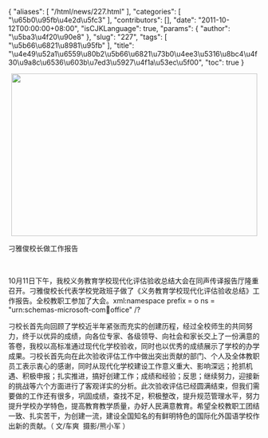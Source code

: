 {
    "aliases": [
        "/html/news/227.html"
    ],
    "categories": [
        "\u65b0\u95fb\u4e2d\u5fc3"
    ],
    "contributors": [],
    "date": "2011-10-12T00:00:00+08:00",
    "isCJKLanguage": true,
    "params": {
        "author": "\u5ba3\u4f20\u90e8"
    },
    "slug": "227",
    "tags": [
        "\u5b66\u6821\u8981\u95fb"
    ],
    "title": "\u4e49\u52a1\u6559\u80b2\u5b66\u6821\u73b0\u4ee3\u5316\u8bc4\u4f30\u9a8c\u6536\u603b\u7ed3\u5927\u4f1a\u53ec\u5f00",
    "toc": true
}

<img
    src="https://cdn.tfls.online/mirror/full/918dbbb76bd4c515cc370046768882fadaacf9cc.jpg"
    style="display:block;margin-left:auto;margin-right:auto;"
    decoding="async"
    fetchpriority="auto"
    loading="lazy"
    height="326"
    width="493"
/>

刁雅俊校长做工作报告

 

10月11日下午，我校义务教育学校现代化评估验收总结大会在同声传译报告厅隆重召开。刁雅俊校长代表学校党政班子做了《义务教育学校现代化评估验收总结》工作报告。全校教职工参加了大会。xml:namespace prefix = o ns = "urn:schemas-microsoft-com:office:office" /?

刁校长首先向回顾了学校近半年紧张而充实的创建历程，经过全校师生的共同努力，终于以优异的成绩，向各位专家、各级领导、向社会和家长交上了一份满意的答卷，我校以高标准通过现代化学校验收，同时也以优秀的成绩展示了学校的办学成果。刁校长首先向在此次验收评估工作中做出突出贡献的部门、个人及全体教职员工表示衷心的感谢，同时从现代化学校建设工作意义重大、影响深远；抢抓机遇、积极申报；扎实推进，搞好创建工作；成绩和经验；反思；继续努力，迎接新的挑战等六个方面进行了客观详实的分析。此次验收评估已经圆满结束，但我们需要做的工作还有很多，巩固成绩，查找不足，积极整改，提升规范管理水平，努力提升学校办学特色，提高教育教学质量，办好人民满意教育。希望全校教职工团结一致、扎实苦干，为创建一流，建设全国知名的有鲜明特色的国际化外国语学校作出新的贡献。（ 文/车爽  摄影/熊小军 ）

